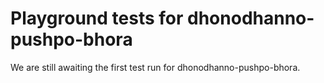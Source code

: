 # Playground tests for dhonodhanno-pushpo-bhora
We are still awaiting the first test run for dhonodhanno-pushpo-bhora.
